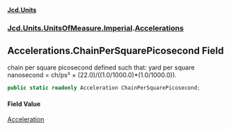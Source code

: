 #### [Jcd.Units](index 'index')
### [Jcd.Units.UnitsOfMeasure.Imperial](Jcd.Units.UnitsOfMeasure.Imperial 'Jcd.Units.UnitsOfMeasure.Imperial').[Accelerations](Accelerations 'Jcd.Units.UnitsOfMeasure.Imperial.Accelerations')

## Accelerations.ChainPerSquarePicosecond Field

chain per square picosecond defined such that: yard per square nanosecond = ch/ps² ×
(22.0)/((1.0/1000.0)*(1.0/1000.0)).

```csharp
public static readonly Acceleration ChainPerSquarePicosecond;
```

#### Field Value
[Acceleration](Acceleration 'Jcd.Units.UnitTypes.Acceleration')